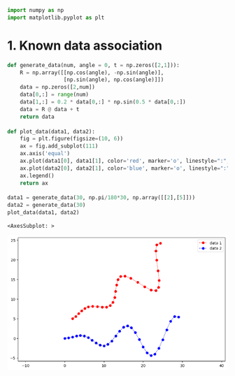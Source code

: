 ```python
import numpy as np
import matplotlib.pyplot as plt
```

# 1. Known data association


```python
def generate_data(num, angle = 0, t = np.zeros([2,1])):
    R = np.array([[np.cos(angle), -np.sin(angle)],
                  [np.sin(angle), np.cos(angle)]])
    data = np.zeros([2,num])
    data[0,:] = range(num)
    data[1,:] = 0.2 * data[0,:] * np.sin(0.5 * data[0,:])
    data = R @ data + t
    return data

def plot_data(data1, data2):
    fig = plt.figure(figsize=(10, 6))
    ax = fig.add_subplot(111)
    ax.axis('equal')
    ax.plot(data1[0], data1[1], color='red', marker='o', linestyle=":", label= "data 1")
    ax.plot(data2[0], data2[1], color='blue', marker='o', linestyle=":", label="data 2")
    ax.legend()
    return ax

data1 = generate_data(30, np.pi/180*30, np.array([[2],[5]]))
data2 = generate_data(30)
plot_data(data1, data2)
```




    <AxesSubplot: >




    
![png](icp_example_files/icp_example_2_1.png)
    



```python

```
